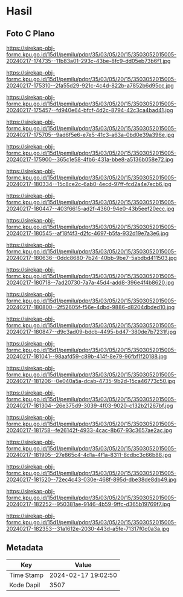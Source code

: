 # Hasil

## Foto C Plano

https://sirekap-obj-formc.kpu.go.id/15d1/pemilu/pdpr/35/03/05/20/15/3503052015005-20240217-174735--11b83a01-293c-43be-8fc9-dd05eb73b6f1.jpg

https://sirekap-obj-formc.kpu.go.id/15d1/pemilu/pdpr/35/03/05/20/15/3503052015005-20240217-175310--2fa55d29-921c-4c4d-822b-a7852b6d95cc.jpg

https://sirekap-obj-formc.kpu.go.id/15d1/pemilu/pdpr/35/03/05/20/15/3503052015005-20240217-175457--fd940e64-bfcf-4d2c-8794-42c3ca4bad41.jpg

https://sirekap-obj-formc.kpu.go.id/15d1/pemilu/pdpr/35/03/05/20/15/3503052015005-20240217-175705--9ad6f5e6-e7e5-41c3-a63a-0bd0e39a396e.jpg

https://sirekap-obj-formc.kpu.go.id/15d1/pemilu/pdpr/35/03/05/20/15/3503052015005-20240217-175900--365c1e58-4fb6-431a-bbe8-a5136b058e72.jpg

https://sirekap-obj-formc.kpu.go.id/15d1/pemilu/pdpr/35/03/05/20/15/3503052015005-20240217-180334--15c8ce2c-6ab0-4ecd-97ff-fcd2a4e7ecb6.jpg

https://sirekap-obj-formc.kpu.go.id/15d1/pemilu/pdpr/35/03/05/20/15/3503052015005-20240217-180447--403f6615-ad2f-4360-94e0-43b5eef20ecc.jpg

https://sirekap-obj-formc.kpu.go.id/15d1/pemilu/pdpr/35/03/05/20/15/3503052015005-20240217-180545--af18f4f3-d2fc-4697-b5fa-932d19e7a3e6.jpg

https://sirekap-obj-formc.kpu.go.id/15d1/pemilu/pdpr/35/03/05/20/15/3503052015005-20240217-180636--0ddc8680-7b24-40bb-9be7-5abdbd411503.jpg

https://sirekap-obj-formc.kpu.go.id/15d1/pemilu/pdpr/35/03/05/20/15/3503052015005-20240217-180718--7ad20730-7a7a-45d4-add8-396e4f4b8620.jpg

https://sirekap-obj-formc.kpu.go.id/15d1/pemilu/pdpr/35/03/05/20/15/3503052015005-20240217-180800--2f52605f-f56e-4dbd-9886-d8204dbded10.jpg

https://sirekap-obj-formc.kpu.go.id/15d1/pemilu/pdpr/35/03/05/20/15/3503052015005-20240217-180847--d9c3ad09-bdcb-4495-bd47-380de7b7231f.jpg

https://sirekap-obj-formc.kpu.go.id/15d1/pemilu/pdpr/35/03/05/20/15/3503052015005-20240217-181041--98aafd59-c89b-414f-8e79-96fbf1f20188.jpg

https://sirekap-obj-formc.kpu.go.id/15d1/pemilu/pdpr/35/03/05/20/15/3503052015005-20240217-181206--0e040a5a-dcab-4735-9b2d-15ca46773c50.jpg

https://sirekap-obj-formc.kpu.go.id/15d1/pemilu/pdpr/35/03/05/20/15/3503052015005-20240217-181304--26e375d9-3039-4f03-9020-c132b21267bf.jpg

https://sirekap-obj-formc.kpu.go.id/15d1/pemilu/pdpr/35/03/05/20/15/3503052015005-20240217-181758--fe26142f-4933-4cac-8b67-93c3657ae2ac.jpg

https://sirekap-obj-formc.kpu.go.id/15d1/pemilu/pdpr/35/03/05/20/15/3503052015005-20240217-181905--27e865c4-4d1a-4f1a-8311-8cdbc3c66b88.jpg

https://sirekap-obj-formc.kpu.go.id/15d1/pemilu/pdpr/35/03/05/20/15/3503052015005-20240217-181520--72ec4c43-030e-468f-895d-dbe38de8db49.jpg

https://sirekap-obj-formc.kpu.go.id/15d1/pemilu/pdpr/35/03/05/20/15/3503052015005-20240217-182252--950381ae-9146-4b59-9ffc-d365b19769f7.jpg

https://sirekap-obj-formc.kpu.go.id/15d1/pemilu/pdpr/35/03/05/20/15/3503052015005-20240217-182353--31a1612e-2030-443d-a5fe-71317f0c0a3a.jpg


## Metadata

| Key        | Value               |
| ---------- | ------------------- |
| Time Stamp | 2024-02-17 19:02:50 |
| Kode Dapil | 3507                |



